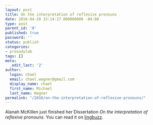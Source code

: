 ```yaml
---
layout: post
title: On the interpretation of reflexive pronouns
date: 2016-04-28 15:14:27.000000000 -04:00
type: post
parent_id: '0'
published: true
password: ''
status: publish
categories:
- prosodylab
tags: []
meta:
  _edit_last: '2'
author:
  login: chael
  email: chael.wagner@gmail.com
  display_name: chael
  first_name: Michael
  last_name: Wagner
permalink: "/2016/on-the-interpretation-of-reflexive-pronouns/"
---
```

Alanah McKillen just finished her Dissertation _On the interpretation of reflexive pronouns_. You can read it on [lingbuzz](http://ling.auf.net/lingbuzz/002952).

